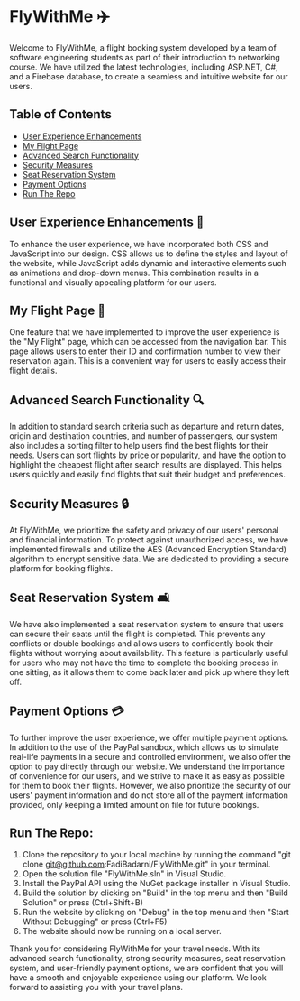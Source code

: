 # FlyWithMe ✈️
Welcome to FlyWithMe, a flight booking system developed by a team of software engineering students as part of their introduction to networking course. We have utilized the latest technologies, including ASP.NET, C#, and a Firebase database, to create a seamless and intuitive website for our users.

## Table of Contents
* [User Experience Enhancements](#User-Experience-Enhancements)
* [My Flight Page](#My-Flight-Page)
* [Advanced Search Functionality](#Advanced-Search-Functionality)
* [Security Measures](#Security-Measures)
* [Seat Reservation System](#Seat-Reservation-System)
* [Payment Options](#Payment-Options)
* [Run The Repo](#Run-The-Repo)

## User Experience Enhancements 💫
To enhance the user experience, we have incorporated both CSS and JavaScript into our design. CSS allows us to define the styles and layout of the website, while JavaScript adds dynamic and interactive elements such as animations and drop-down menus. This combination results in a functional and visually appealing platform for our users.

## My Flight Page 🎫
One feature that we have implemented to improve the user experience is the "My Flight" page, which can be accessed from the navigation bar. This page allows users to enter their ID and confirmation number to view their reservation again. This is a convenient way for users to easily access their flight details.

## Advanced Search Functionality 🔍
In addition to standard search criteria such as departure and return dates, origin and destination countries, and number of passengers, our system also includes a sorting filter to help users find the best flights for their needs. Users can sort flights by price or popularity, and have the option to highlight the cheapest flight after search results are displayed. This helps users quickly and easily find flights that suit their budget and preferences.

## Security Measures 🔒
At FlyWithMe, we prioritize the safety and privacy of our users' personal and financial information. To protect against unauthorized access, we have implemented firewalls and utilize the AES (Advanced Encryption Standard) algorithm to encrypt sensitive data. We are dedicated to providing a secure platform for booking flights.

## Seat Reservation System 🛋️
We have also implemented a seat reservation system to ensure that users can secure their seats until the flight is completed. This prevents any conflicts or double bookings and allows users to confidently book their flights without worrying about availability. This feature is particularly useful for users who may not have the time to complete the booking process in one sitting, as it allows them to come back later and pick up where they left off.

## Payment Options 💳
To further improve the user experience, we offer multiple payment options. In addition to the use of the PayPal sandbox, which allows us to simulate real-life payments in a secure and controlled environment, we also offer the option to pay directly through our website. We understand the importance of convenience for our users, and we strive to make it as easy as possible for them to book their flights. However, we also prioritize the security of our users' payment information and do not store all of the payment information provided, only keeping a limited amount on file for future bookings.

## Run The Repo:
1. Clone the repository to your local machine by running the command "git clone git@github.com:FadiBadarni/FlyWithMe.git" in your terminal.
2. Open the solution file "FlyWithMe.sln" in Visual Studio.
3. Install the PayPal API using the NuGet package installer in Visual Studio.
4. Build the solution by clicking on "Build" in the top menu and then "Build Solution" or press (Ctrl+Shift+B)
5. Run the website by clicking on "Debug" in the top menu and then "Start Without Debugging" or press (Ctrl+F5)
6. The website should now be running on a local server.

Thank you for considering FlyWithMe for your travel needs. With its advanced search functionality, strong security measures, seat reservation system, and user-friendly payment options, we are confident that you will have a smooth and enjoyable experience using our platform. We look forward to assisting you with your travel plans.
